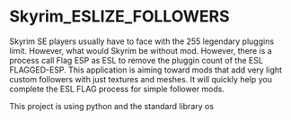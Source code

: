 # Skyrim_ESLIZE_FOLLOWERS

Skyrim SE players usually have to face with the 255 legendary pluggins limit. However, what would Skyrim be without mod.
However, there is a process call Flag ESP as ESL to remove the pluggin count of the ESL FLAGGED-ESP.
This application is aiming toward mods that add very light custom followers with just textures and meshes. 
It will quickly help you complete the ESL FLAG process for simple follower mods.

This project is using python and the standard library os 
